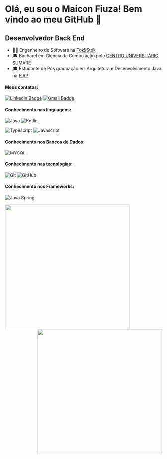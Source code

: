 <h1>Olá, eu sou o Maicon Fiuza! Bem vindo ao meu GitHub 👋 </h1> 

## Desenvolvedor Back End ##

- 👩‍💻 Engenheiro de Software na [Tok&Stok](https://www.tokstok.com.br)
- 🎓 Bacharel em Ciência da Computação pelo [CENTRO UNIVERSITÁRIO SUMARÉ](https://sumare.edu.br)
- 🎓 Estudante de Pós graduação em Arquitetura e Desenvolvimento Java na [FIAP](https://postech.fiap.com.br)


#### Meus contatos:
[![Linkedin Badge](https://img.shields.io/badge/-LinkedIn-blue?style=flat-square&logo=Linkedin&logoColor=white&link=https:https://www.linkedin.com/in/maicon-fiuza)](https://www.linkedin.com/in/maicon-fiuza)
[![Gmail Badge](https://img.shields.io/badge/-Gmail-c14438?style=flat-square&logo=Gmail&logoColor=white&link=mailto:maicon.b.fiuza@gmail.com)](mailto:maicon.b.fiuza@gmail.com)

#### Conhecimento nas linguagens:
![Java](https://img.shields.io/badge/Java-ED8B00?style=for-the-badge&logo=java&logoColor=white)
![Kotlin](https://img.shields.io/badge/Kotlin-A020F0?style=for-the-badge&logo=Kotlin&logoColor=white)

![Typescript](https://shields.io/badge/TypeScript-3178C6?logo=TypeScript&logoColor=FFF&style=flat-square)
![Javascript](https://img.shields.io/badge/JavaScript-323330?style=for-the-badge&logo=javascript&logoColor=F7DF1E)

#### Conhecimento nos Bancos de Dados:
![MYSQL](https://img.shields.io/badge/MySQL-00000F?style=for-the-badge&logo=mysql&logoColor=white)

#### Conhecimento nas tecnologias:
![Git](https://img.shields.io/badge/-Git-222222?style=flat&logo=git&logoColor=F05032)
![GitHub](https://img.shields.io/badge/-GitHub-222222?style=flat&logo=github&logoColor=181717)

#### Conhecimento nos Frameworks:
![Java Spring](https://img.shields.io/badge/-Spring-222222?style=flat&logo=spring&logoColor=6DB33F)


<img align="left"  width="400px" src="https://github-readme-stats.vercel.app/api/top-langs/?username=MaiconFiuza&layout=compact&theme=vision-friendly-dark" />
 <img align="right" width="400px" src="https://github-readme-stats.vercel.app/api?username=MaiconFiuza&show_icons=true,css&layout=compact&theme=vision-friendly-dark" />


<!--
**MaiconFiuza/MaiconFiuza** is a ✨ _special_ ✨ repository because its `README.md` (this file) appears on your GitHub profile.
-->
